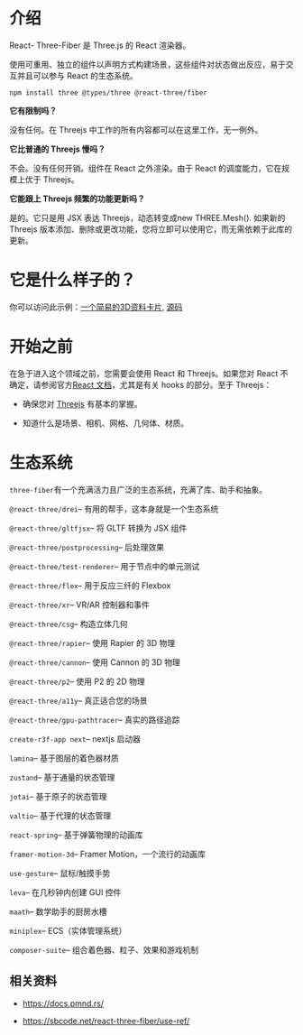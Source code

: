 # 介绍

React- Three-Fiber 是 Three.js 的 React 渲染器。

使用可重用、独立的组件以声明方式构建场景，这些组件对状态做出反应，易于交互并且可以参与 React 的生态系统。

```shell
npm install three @types/three @react-three/fiber
```

**它有限制吗？**

没有任何。在 Threejs 中工作的所有内容都可以在这里工作，无一例外。

**它比普通的 Threejs 慢吗？**

不会。没有任何开销。组件在 React 之外渲染。由于 React 的调度能力，它在规模上优于 Threejs。

**它能跟上 Threejs 频繁的功能更新吗？**

是的。它只是用 JSX 表达 Threejs，<mesh />动态转变成new THREE.Mesh(). 如果新的 Threejs 版本添加、删除或更改功能，您将立即可以使用它，而无需依赖于此库的更新。

# 它是什么样子的？

你可以访问此示例：[一个简易的3D资料卡片](https://www.yinchunyu.com/3d-card), [源码](https://gitee.com/yinMrsir/learning-code/tree/master/r3f/my-card)

# 开始之前

在急于进入这个领域之前，您需要会使用 React 和 Threejs。如果您对 React 不确定，请参阅官方[React 文档](https://react.dev/learn)，尤其是有关 hooks 的部分。至于 Threejs：

* 确保您对 [Threejs](https://threejs.org/docs/index.html#manual/en/introduction/Creating-a-scene) 有基本的掌握。

* 知道什么是场景、相机、网格、几何体、材质。

# 生态系统

`three-fiber`有一个充满活力且广泛的生态系统，充满了库、助手和抽象。

`@react-three/drei`– 有用的帮手，这本身就是一个生态系统

`@react-three/gltfjsx`– 将 GLTF 转换为 JSX 组件

`@react-three/postprocessing`– 后处理效果

`@react-three/test-renderer`– 用于节点中的单元测试

`@react-three/flex`– 用于反应三纤的 Flexbox

`@react-three/xr`– VR/AR 控制器和事件

`@react-three/csg`– 构造立体几何

`@react-three/rapier`– 使用 Rapier 的 3D 物理

`@react-three/cannon`– 使用 Cannon 的 3D 物理

`@react-three/p2`– 使用 P2 的 2D 物理

`@react-three/a11y`– 真正适合您的场景

`@react-three/gpu-pathtracer`– 真实的路径追踪

`create-r3f-app next`– nextjs 启动器

`lamina`– 基于图层的着色器材质

`zustand`– 基于通量的状态管理

`jotai`– 基于原子的状态管理

`valtio`– 基于代理的状态管理

`react-spring`– 基于弹簧物理的动画库

`framer-motion-3d`– Framer Motion，一个流行的动画库

`use-gesture`– 鼠标/触摸手势

`leva`– 在几秒钟内创建 GUI 控件

`maath`– 数学助手的厨房水槽

`miniplex`– ECS（实体管理系统）

`composer-suite`– 组合着色器、粒子、效果和游戏机制

## 相关资料

* https://docs.pmnd.rs/

* https://sbcode.net/react-three-fiber/use-ref/
